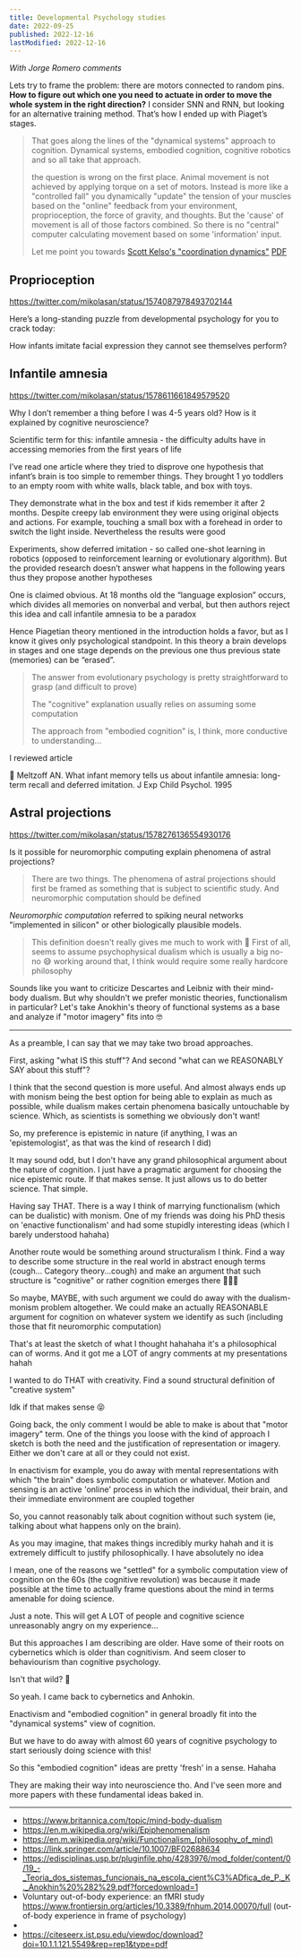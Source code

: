 ```yaml
---
title: Developmental Psychology studies
date: 2022-09-25
published: 2022-12-16
lastModified: 2022-12-16
---
```


_With Jorge Romero comments_

Lets try to frame the problem: there are motors connected to random pins. **How to figure out which one you need to actuate in order to move the whole system in the right direction?** I consider SNN and RNN, but looking for an alternative training method. That’s how I ended up with Piaget’s stages.

> That goes along the lines of the "dynamical systems" approach to cognition. Dynamical systems, embodied cognition, cognitive robotics and so all take that approach.
>
> the question is wrong on the first place. Animal movement is not achieved by applying torque on a set of motors. Instead is more like a "controlled fall" you dynamically "update" the tension of your muscles based on the "online" feedback from your environment, proprioception, the force of gravity, and thoughts. But the 'cause' of movement is all of those factors combined. So there is no "central" computer calculating movement based on some 'information' input.
>
> Let me point you towards [Scott Kelso's "coordination dynamics"](https://www.semanticscholar.org/paper/Cortical-coordination-dynamics-and-cognition-Bressler-Kelso/1a10508b6fdc44a2f1cc0a62659b0c87e46f8642) [PDF](http://www.ccs.fau.edu/~bressler/pdf/TICS01.pdf)


## Proprioception

https://twitter.com/mikolasan/status/1574087978493702144

Here’s a long-standing puzzle from developmental psychology for you to crack today:

How infants imitate facial expression they cannot see themselves perform?



## Infantile amnesia

https://twitter.com/mikolasan/status/1578611661849579520

Why I don’t remember a thing before I was 4-5 years old? How is it explained by cognitive neuroscience?

Scientific term for this: infantile amnesia - the difficulty adults have in accessing memories from the first years of life

I’ve read one article where they tried to disprove one hypothesis that infant’s brain is too simple to remember things. They brought 1 yo toddlers to an empty room with white walls, black table, and box with toys.

They demonstrate what in the box and test if kids remember it after 2 months. Despite creepy lab environment they were using original objects and actions. For example, touching a small box with a forehead in order to switch the light inside. Nevertheless the results were good

Experiments, show deferred imitation - so called one-shot learning in robotics (opposed to reinforcement learning or evolutionary algorithm). But the provided research doesn’t answer what happens in the following years thus they propose another hypotheses

One is claimed obvious. At 18 months old the “language explosion” occurs, which divides all memories on nonverbal and verbal, but then authors reject this idea and call infantile amnesia to be a paradox

Hence Piagetian theory mentioned in the introduction holds a favor, but as I know it gives only psychological standpoint. In this theory a brain develops in stages and one stage depends on the previous one thus previous state (memories) can be “erased”.

> The answer from evolutionary psychology is pretty straightforward to grasp (and difficult to prove) 
>
> The "cognitive" explanation usually relies on assuming some computation 
>
> The approach from "embodied cognition" is, I think, more conductive to understanding... 

I reviewed article

📘 Meltzoff AN. What infant memory tells us about infantile amnesia: long-term recall and deferred imitation. J Exp Child Psychol. 1995


## Astral projections

https://twitter.com/mikolasan/status/1578276136554930176

Is it possible for neuromorphic computing explain phenomena of astral projections?

> There are two things. The phenomena of astral projections should first be framed as something that is subject to scientific study. And neuromorphic computation should be defined

_Neuromorphic computation_ referred to spiking neural networks "implemented in silicon" or other biologically plausible models.

> This definition doesn't really gives me much to work with 🤔 First of all, seems to assume psychophysical dualism which is usually a big no-no 😅 working around that, I think would require some really hardcore philosophy

Sounds like you want to criticize Descartes and Leibniz with their mind-body dualism. But why shouldn't we prefer monistic theories, functionalism in particular? Let's take Anokhin's theory of functional systems as a base and analyze if "motor imagery" fits into 🤓

----

As a preamble, I can say that we may take two broad approaches. 

First, asking "what IS this stuff"? And second "what can we REASONABLY SAY about this stuff"? 

I think that the second question is more useful. And almost always ends up with monism being the best option for being able to explain as much as possible, while dualism makes certain phenomena basically untouchable by science. Which, as scientists is something we obviously don't want! 

So, my preference is epistemic in nature (if anything, I was an 'epistemologist', as that was the kind of research I did)

It may sound odd, but I don't have any grand philosophical argument about the nature of cognition. I just have a pragmatic argument for choosing the nice epistemic route. If that makes sense. It just allows us to do better science. That simple.

Having say THAT. There is a way I think of marrying functionalism (which can be dualistic) with monism. One of my friends was doing his PhD thesis on 'enactive functionalism' and had some stupidly interesting ideas (which I barely understood hahaha)

Another route would be something around structuralism I think. Find a way to describe some structure in the real world in abstract enough terms (cough... Category theory...cough) and make an argument that such structure is "cognitive" or rather cognition emerges there 🤯🤯🤯

So maybe, MAYBE, with such argument we could do away with the dualism-monism problem altogether. We could make an actually REASONABLE argument for cognition on whatever system we identify as such (including those that fit neuromorphic computation)

That's at least the sketch of what I thought hahahaha it's a philosophical can of worms. And it got me a LOT of angry comments at my presentations hahah

I wanted to do THAT with creativity. Find a sound structural definition of "creative system" 

Idk if that makes sense 😝

Going back, the only comment I would be able to make is about that "motor imagery" term. One of the things you loose with the kind of approach I sketch is both the need and the justification of representation or imagery. Either we don't care at all or they could not exist.

In enactivism for example, you do away with mental representations with which "the brain" does symbolic computation or whatever. Motion and sensing is an active 'online' process in which the individual, their brain, and their immediate environment are coupled together

So, you cannot reasonably talk about cognition without such system (ie, talking about what happens only on the brain). 

As you may imagine, that makes things incredibly murky hahah and it is extremely difficult to justify philosophically. I have absolutely no idea

I mean, one of the reasons we "settled" for a symbolic computation view of cognition on the 60s (the cognitive revolution) was because it made possible at the time to actually frame questions about the mind in terms amenable for doing science.

Just a note. This will get A LOT of people and cognitive science unreasonably angry on my experience...

But this approaches I am describing are older. Have some of their roots on cybernetics which is older than cognitivism. And seem closer to behaviourism than cognitive psychology.

Isn't that wild? 🤯

So yeah. I came back to cybernetics and Anhokin. 

Enactivism and "embodied cognition" in general broadly fit into the "dynamical systems" view of cognition. 

But we have to do away with almost 60 years of cognitive psychology to start seriously doing science with this!

So this "embodied cognition" ideas are pretty 'fresh' in a sense. Hahaha 

They are making their way into neuroscience tho. And I've seen more and more papers with these fundamental ideas baked in.

----

- https://www.britannica.com/topic/mind-body-dualism
- https://en.m.wikipedia.org/wiki/Epiphenomenalism
- https://en.m.wikipedia.org/wiki/Functionalism_(philosophy_of_mind)
- https://link.springer.com/article/10.1007/BF02688634
- https://edisciplinas.usp.br/pluginfile.php/4283976/mod_folder/content/0/19_-_Teoria_dos_sistemas_funcionais_na_escola_cient%C3%ADfica_de_P._K._Anokhin%20%282%29.pdf?forcedownload=1
- Voluntary out-of-body experience: an fMRI study https://www.frontiersin.org/articles/10.3389/fnhum.2014.00070/full (out-of-body experience in frame of psychology)
- 
- https://citeseerx.ist.psu.edu/viewdoc/download?doi=10.1.1.121.5549&rep=rep1&type=pdf